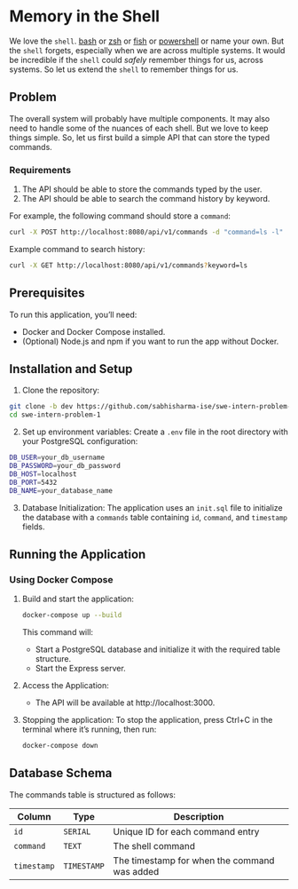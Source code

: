# Memory in the Shell

We love the `shell`. [bash](#) or [zsh](#) or [fish](#) or [powershell](#) or name
your own. But the `shell` forgets, especially when we are across multiple
systems. It would be incredible if the `shell` could *safely* remember things for us,
across systems. So let us extend the `shell` to remember things for us.

## Problem

The overall system will probably have multiple components. It may also need to
handle some of the nuances of each shell. But we love to keep things simple.
So, let us first build a simple API that can store the typed commands.

### Requirements

1. The API should be able to store the commands typed by the user.
2. The API should be able to search the command history by keyword.

For example, the following command should store a `command`:

```bash
curl -X POST http://localhost:8080/api/v1/commands -d "command=ls -l"
```

Example command to search history:

```bash
curl -X GET http://localhost:8080/api/v1/commands?keyword=ls
```

## Prerequisites

To run this application, you’ll need:

- Docker and Docker Compose installed.
- (Optional) Node.js and npm if you want to run the app without Docker.

## Installation and Setup

1. Clone the repository:

```bash
git clone -b dev https://github.com/sabhisharma-ise/swe-intern-problem-1.git
cd swe-intern-problem-1
```
2. Set up environment variables: Create a `.env` file in the root directory with your PostgreSQL configuration:

```bash
DB_USER=your_db_username
DB_PASSWORD=your_db_password
DB_HOST=localhost
DB_PORT=5432
DB_NAME=your_database_name
```

3. Database Initialization: The application uses an `init.sql` file to initialize the database with a `commands` table containing `id`, `command`, and `timestamp` fields.

## Running the Application

### Using Docker Compose

1. Build and start the application:

    ```bash
    docker-compose up --build
    ```
    This command will:

    - Start a PostgreSQL database and initialize it with the required table structure.
    - Start the Express server.

2. Access the Application:

    - The API will be available at http://localhost:3000.

3. Stopping the application: To stop the application, press Ctrl+C in the terminal where it’s running, then run:

    ```bash
    docker-compose down
    ```

## Database Schema

The commands table is structured as follows:

| Column    | Type | Description
| -------- | ------- | -----------
| `id`  | `SERIAL`    | Unique ID for each command entry
| `command` | `TEXT`     | The shell command
| `timestamp`    | `TIMESTAMP`    | The timestamp for when the command was added


